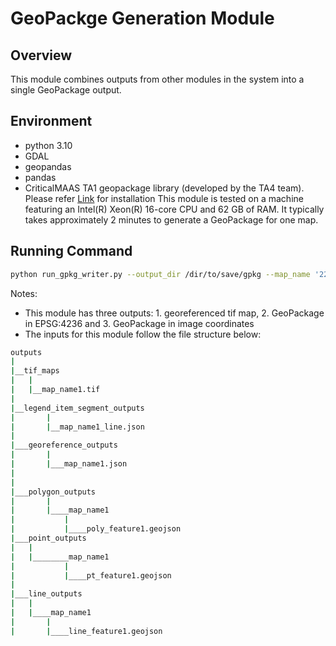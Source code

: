 # GeoPackge Generation Module
## Overview
This module combines outputs from other modules in the system into a single GeoPackage output. 

## Environment
- python 3.10
- GDAL
- geopandas
- pandas
- CriticalMAAS TA1 geopackage library (developed by the TA4 team). Please refer [Link](https://github.com/DARPA-CRITICALMAAS/ta1-geopackage/tree/47f585a0386dd5db3e7a9d96cc53d1e1b4f2ce10) for installation 
This module is tested on a machine featuring an Intel(R) Xeon(R) 16-core CPU and 62 GB of RAM. It typically takes approximately 2 minutes to generate a GeoPackage for one map. 

## Running Command
```sh
python run_gpkg_writer.py --output_dir /dir/to/save/gpkg --map_name '22253_25695' --layout_output_dir /dir/to/outputs/of/legend/item-description/sgement/module --georef_output_dir /dir/to/outputs/of/georef/module --poly_output_dir /dir/to/outputs/of/polygon/module --ln_output_dir /dir/to/outputs/of/line/module --pt_output_dir /dir/to/outputs/of/point/module --nongeoref_map_dir /dir/to/tif/map --georef_map_output /dir/to/save/georeferenced/map
```
Notes: 
- This module has three outputs: 1. georeferenced tif map, 2. GeoPackage in EPSG:4236 and 3.  GeoPackage in image coordinates
- The inputs for this module follow the file structure below:
```bash
outputs
|
|__tif_maps
|   |
|   |__map_name1.tif
|
|__legend_item_segment_outputs
|		|
|		|__map_name1_line.json
|
|___georeference_outputs
|		|
|		|___map_name1.json
|			
|
|___polygon_outputs
|		|
|		|____map_name1
|			|
|			|____poly_feature1.geojson 
|___point_outputs
|	|				
|	|________map_name1
|			|
|			|____pt_feature1.geojson  
|
|___line_outputs
|	|
|	|____map_name1
|		|					
|		|____line_feature1.geojson
```
